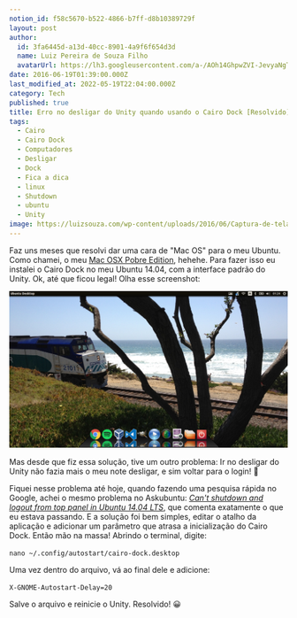 ```yaml
---
notion_id: f58c5670-b522-4866-b7ff-d8b10389729f
layout: post
author:
  id: 3fa6445d-a13d-40cc-8901-4a9f6f654d3d
  name: Luiz Pereira de Souza Filho
  avatarUrl: https://lh3.googleusercontent.com/a-/AOh14GhpwZVI-JevyaNgTdlrOT6YN20cI6V9Kxtq38Ij8AQ=s100
date: 2016-06-19T01:39:00.000Z
last_modified_at: 2022-05-19T22:04:00.000Z
category: Tech
published: true
title: Erro no desligar do Unity quando usando o Cairo Dock [Resolvido]
tags:
  - Cairo
  - Cairo Dock
  - Computadores
  - Desligar
  - Dock
  - Fica a dica
  - linux
  - Shutdown
  - ubuntu
  - Unity
image: https://luizsouza.com/wp-content/uploads/2016/06/Captura-de-tela-de-2016-06-19-012450-1200x675.png
---
```


Faz uns meses que resolvi dar uma cara de "Mac OS" para o meu Ubuntu. Como chamei, o meu [Mac OSX Pobre Edition](https://www.instagram.com/p/BFZ-GcKMGDo/), hehehe. Para fazer isso eu instalei o Cairo Dock no meu Ubuntu 14.04, com a interface padrão do Unity. Ok, até que ficou legal! Olha esse screenshot:

![Fala sério, tu nem reparou que era um Linux né?](/wp-content/uploads/2016/06/Captura-de-tela-de-2016-06-19-012450.png)

Mas desde que fiz essa solução, tive um outro problema: Ir no desligar do Unity não fazia mais o meu note desligar, e sim voltar para o login! 🙁

Fiquei nesse problema até hoje, quando fazendo uma pesquisa rápida no Google, achei o mesmo problema no Askubuntu: _[Can't shutdown and logout from top panel in Ubuntu 14.04 LTS](http://askubuntu.com/questions/451070/cant-shutdown-and-logout-from-top-panel-in-ubuntu-14-04-lts)_, que comenta exatamente o que eu estava passando. E a solução foi bem simples, editar o atalho da aplicação e adicionar um parâmetro que atrasa a inicialização do Cairo Dock. Então mão na massa! Abrindo o terminal, digite:

`nano ~/.config/autostart/cairo-dock.desktop`

Uma vez dentro do arquivo, vá ao final dele e adicione:

`X-GNOME-Autostart-Delay=20`

Salve o arquivo e reinicie o Unity. Resolvido! 😀

